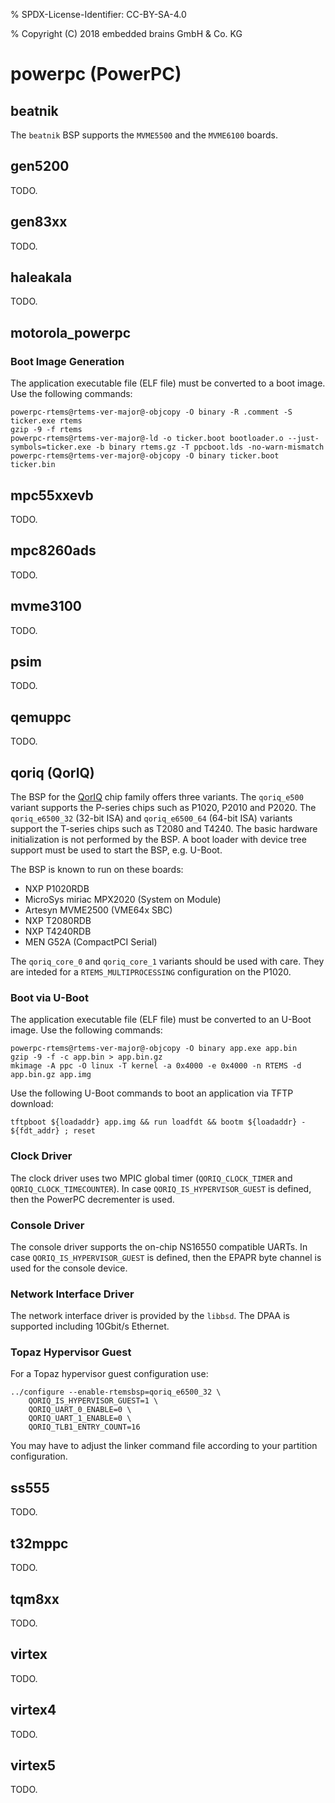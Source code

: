 % SPDX-License-Identifier: CC-BY-SA-4.0

% Copyright (C) 2018 embedded brains GmbH & Co. KG

# powerpc (PowerPC)

## beatnik
The ``beatnik`` BSP supports the ``MVME5500`` and the ``MVME6100`` boards.

## gen5200

TODO.

## gen83xx

TODO.

## haleakala

TODO.

## motorola_powerpc

### Boot Image Generation

The application executable file (ELF file) must be converted to a boot
image. Use the following commands:

```none
powerpc-rtems@rtems-ver-major@-objcopy -O binary -R .comment -S ticker.exe rtems
gzip -9 -f rtems
powerpc-rtems@rtems-ver-major@-ld -o ticker.boot bootloader.o --just-symbols=ticker.exe -b binary rtems.gz -T ppcboot.lds -no-warn-mismatch
powerpc-rtems@rtems-ver-major@-objcopy -O binary ticker.boot ticker.bin
```

## mpc55xxevb

TODO.

## mpc8260ads

TODO.

## mvme3100

TODO.

## psim

TODO.

## qemuppc

TODO.

## qoriq (QorIQ)

The BSP for the [QorIQ](https://en.wikipedia.org/wiki/QorIQ) chip family
offers three variants. The `qoriq_e500` variant supports the P-series chips
such as P1020, P2010 and P2020. The `qoriq_e6500_32` (32-bit ISA) and
`qoriq_e6500_64` (64-bit ISA) variants support the T-series chips such as T2080
and T4240. The basic hardware initialization is not performed by the BSP. A
boot loader with device tree support must be used to start the BSP, e.g.
U-Boot.

The BSP is known to run on these boards:

- NXP P1020RDB
- MicroSys miriac MPX2020 (System on Module)
- Artesyn MVME2500 (VME64x SBC)
- NXP T2080RDB
- NXP T4240RDB
- MEN G52A (CompactPCI Serial)

The `qoriq_core_0` and `qoriq_core_1` variants should be used with care. They
are inteded for a `RTEMS_MULTIPROCESSING` configuration on the P1020.

### Boot via U-Boot

The application executable file (ELF file) must be converted to an U-Boot
image. Use the following commands:

```none
powerpc-rtems@rtems-ver-major@-objcopy -O binary app.exe app.bin
gzip -9 -f -c app.bin > app.bin.gz
mkimage -A ppc -O linux -T kernel -a 0x4000 -e 0x4000 -n RTEMS -d app.bin.gz app.img
```

Use the following U-Boot commands to boot an application via TFTP download:

```none
tftpboot ${loadaddr} app.img && run loadfdt && bootm ${loadaddr} - ${fdt_addr} ; reset
```

### Clock Driver

The clock driver uses two MPIC global timer (`QORIQ_CLOCK_TIMER` and
`QORIQ_CLOCK_TIMECOUNTER`). In case `QORIQ_IS_HYPERVISOR_GUEST` is
defined, then the PowerPC decrementer is used.

### Console Driver

The console driver supports the on-chip NS16550 compatible UARTs. In case
`QORIQ_IS_HYPERVISOR_GUEST` is defined, then the EPAPR byte channel is used
for the console device.

### Network Interface Driver

The network interface driver is provided by the `libbsd`. The DPAA is
supported including 10Gbit/s Ethernet.

### Topaz Hypervisor Guest

For a Topaz hypervisor guest configuration use:

```
../configure --enable-rtemsbsp=qoriq_e6500_32 \
    QORIQ_IS_HYPERVISOR_GUEST=1 \
    QORIQ_UART_0_ENABLE=0 \
    QORIQ_UART_1_ENABLE=0 \
    QORIQ_TLB1_ENTRY_COUNT=16
```

You may have to adjust the linker command file according to your partition
configuration.

## ss555

TODO.

## t32mppc

TODO.

## tqm8xx

TODO.

## virtex

TODO.

## virtex4

TODO.

## virtex5

TODO.
